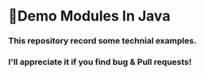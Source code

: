 # 📌Demo Modules In Java

### This repository record some technial examples.

### I'll appreciate it if you find bug & Pull requests!




